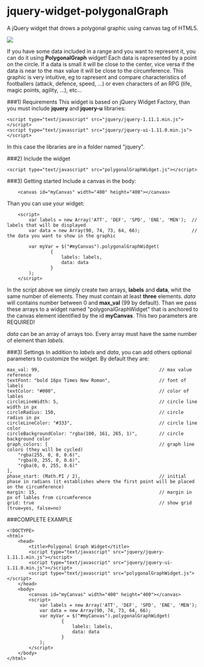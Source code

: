 jquery-widget-polygonalGraph
============================

A jQuery widget that drows a polygonal graphic using canvas tag of HTML5.

<img src="https://raw.githubusercontent.com/revilkent/jquery-widget-polygonalGraph/master/screenshot.png" />

If you have some data included in a range and you want to represent it, you can do it using **PolygonalGraph** widget!
Each data is rapresented by a point on the circle. If a data is small it will be close to the center, vice versa if the data is near to the max value it will be close to the circumference.
This graphic is very intuitive, eg to rapresent and compare characteristics of footballers (attack, defence, speed, ...) or even characters of an RPG (life, magic points, agility, ...), etc...


###1) Requirements
This widget is based on jQuery Widget Factory, than you must include **jquery** and **jquery-u** libraries:

    <script type="text/javascript" src="jquery/jquery-1.11.1.min.js"></script>
    <script type="text/javascript" src="jquery/jquery-ui-1.11.0.min.js"></script>

In this case the libraries are in a folder named "jquery".


###2) Include the widget

    <script type="text/javascript" src="polygonalGraphWidget.js"></script>
    
    
###3) Getting started
Include a canvas in the body:

        <canvas id="myCanvas" width="400" height="400"></canvas>

Than you can use your widget:
        
        <script>
            var labels = new Array('ATT', 'DEF', 'SPD', 'ENE', 'MEN');  // labels that will be displayed
            var data = new Array(90, 74, 73, 64, 66);                   // the data you want to show in the graphic

            var myVar = $("#myCanvas").polygonalGraphWidget(
                    {
                        labels: labels,
                        data: data
                    }
            );
        </script>


In the script above we simply create two arrays, **labels** and **data**, whit the same number of elements. They must contain at least **three** elements. *data* will contains number between 0 and **max_val** (99 by default).
Than we pass these arrays to a widget named "polygonalGraphWidget" that is anchored to the canvas element identified by the id **myCanvas**.
This two parameters are REQUIRED!

*data* can be an array of arrays too. Every array must have the same number of element than *labels*.


###3) Settings
In addition to *labels* and *data*, you can add others optional parameters to customize the widget. By default they are:

    max_val: 99,                                            // max value reference
    textFont: "bold 16px Times New Roman",                  // font of labels
    textColor: "#000",                                      // color of lables
    circleLineWidth: 5,                                     // circle line width in px
    circleRadius: 150,                                      // circle radius in px
    circleLineColor: "#333",                                // circle line color
    circleBackgroundColor: "rgba(100, 161, 265, 1)",        // circle background color
    graph_colors: [                                         // graph line colors (they will be cycled)
        "rgba(255, 0, 0, 0.6)",
        "rgba(0, 255, 0, 0.6)",
        "rgba(0, 0, 255, 0.6)"
    ],
    phase_start: (Math.PI / 2),                             // initial phase in radians (it establishes where the first point will be placed on the circumference)
    margin: 15,                                             // margin in px of lables from circumference
    grid: true                                              // show grid (true=yes, false=no)
  

###COMPLETE EXAMPLE

    <!DOCTYPE>
    <html>
        <head>
            <title>Polygonal Graph Widget</title>
            <script type="text/javascript" src="jquery/jquery-1.11.1.min.js"></script>
            <script type="text/javascript" src="jquery/jquery-ui-1.11.0.min.js"></script>
            <script type="text/javascript" src="polygonalGraphWidget.js"></script>
        </head>
        <body>
            <canvas id="myCanvas" width="400" height="400"></canvas>
            <script>
                var labels = new Array('ATT', 'DEF', 'SPD', 'ENE', 'MEN');
                var data = new Array(90, 74, 73, 64, 66);
                var myVar = $("#myCanvas").polygonalGraphWidget(
                        {
                            labels: labels,
                            data: data
                        }
                );
            </script>
        </body>
    </html>
